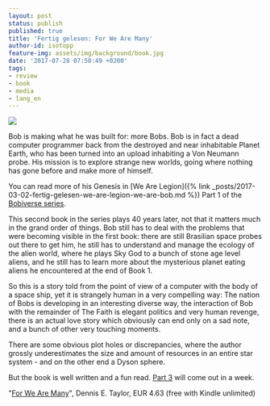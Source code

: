 ```yaml
---
layout: post
status: publish
published: true
title: 'Fertig gelesen: For We Are Many'
author-id: isotopp
feature-img: assets/img/background/book.jpg
date: '2017-07-28 07:58:49 +0200'
tags:
- review
- book
- media
- lang_en
---
```

[![](/uploads/2017/07/wearemany_final_small.png)](https://www.amazon.de/Are-Many-Bobiverse-Book-English-ebook/dp/B01MZI77C0)

Bob is making what he was built for: more Bobs. Bob is in fact a
dead computer programmer back from the destroyed and near
inhabitable Planet Earth, who has been turned into an upload
inhabiting a Von Neumann probe. His mission is to explore
strange new worlds, going where nothing has gone before and make
more of himself. 

You can read more of his Genesis in
[We Are Legion]({% link _posts/2017-03-02-fertig-gelesen-we-are-legion-we-are-bob.md %})
Part 1 of the 
[Bobiverse series](https://www.amazon.de/gp/product/B073DCB98Y/ref=series_rw_dp_sw).

This second book in the series plays 40 years later, not that it
matters much in the grand order of things. Bob still has to deal
with the problems that were becoming visible in the first book:
there are still Brasilian space probes out there to get him, he
still has to understand and manage the ecology of the alien
world, where he plays Sky God to a bunch of stone age level
aliens, and he still has to learn more about the mysterious
planet eating aliens he encountered at the end of Book 1.

So this is a story told from the point of view of a computer
with the body of a space ship, yet it is strangely human in a
very compelling way: The nation of Bobs is developing in an
interesting diverse way, the interaction of Bob with the
remainder of The Faith is elegant politics and very human
revenge, there is an actual love story which obviously can end
only on a sad note, and a bunch of other very touching moments.

There are some obvious plot holes or discrepancies, where the
author grossly underestimates the size and amount of resources
in an entire star system - and on the other end a Dyson sphere.

But the book is well written and a fun read. 
[Part 3](https://www.amazon.de/These-Worlds-Bobiverse-Book-English-ebook/dp/B0736185ZL)
will come out in a week. 

"[For We Are Many](https://www.amazon.de/dp/B01MZI77C0)", Dennis E. Taylor,
EUR 4.63 (free with Kindle unlimited)

